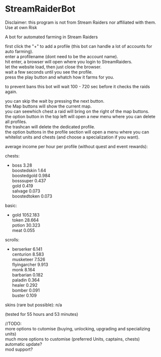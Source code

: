 # StreamRaiderBot

Disclaimer: this program is not from Stream Raiders nor affiliated with them. Use at own Risk

A bot for automated farming in Stream Raiders

first click the "+" to add a profile (this bot can handle a lot of accounts for auto farming).  
enter a profilename (dont need to be the account name).  
hit enter, a browser will open where you login to StreamRaiders.  
let the website load, then just close the browser.  
wait a few seconds until you see the profile.  
press the play button and whatch how it farms for you.  

to prevent bans this bot will wait 100 - 720 sec before it checks the raids again.

you can skip the wait by pressing the next button.  
the Map buttons will show the current map.  
you can seewhich chest a raid will bring on the right of the map buttons.  
the option button in the top left will open a new menu where you can delete all profiles.  
the trashcan will delete the dedicated profile.  
the option buttons in the profile section will open a menu where you can whitelist units and chests (and choose a specialization if you want).  

average income per hour per profile (without quest and event rewards):  

chests:  
- boss 3.28  
boostedskin 1.64  
boostedgold 0.984  
bosssuper 0.437  
gold 0.419  
salvage 0.073  
boostedtoken 0.073  
   
basic:  
- gold 1052.183  
token 28.664  
potion 30.323  
meat 0.055  

scrolls:  
- berserker 6.141  
centurion 8.583  
musketeer 7.526  
flyingarcher 9.913  
monk 8.164  
barbarian 0.182  
paladin 0.364  
healer 0.292  
bomber 0.091  
buster 0.109  

skins (rare but possible): n/a

(tested for 55 hours and 53 minutes)  

  
//TODO:  
more options to cutomise (buying, unlocking, upgrading and specializing units)  
much more options to customise (preferred Units, captains, chests)  
automatic update?  
mod support?  
